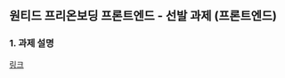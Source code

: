 ## 원티드 프리온보딩 프론트엔드 - 선발 과제 (프론트엔드)

### 1. 과제 설명
[링크](https://github.com/walking-sunset/selection-task)